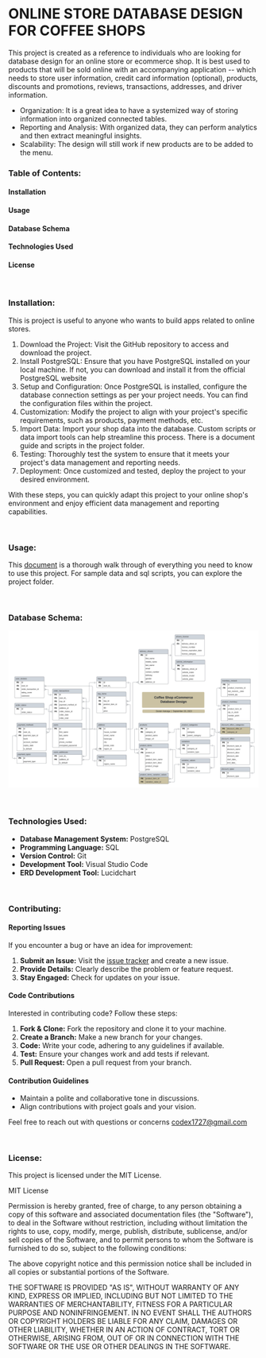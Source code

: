 # ONLINE STORE DATABASE DESIGN FOR COFFEE SHOPS
This project is created as a reference to individuals who are looking for database design for an online store or ecommerce shop. It is best used to products that will be sold online with an accompanying application -- which needs to store user information, credit card information (optional), products, discounts and promotions, reviews, transactions, addresses, and driver information.

<ul>
    <li> <bold>Organization:</bold> It is a great idea to have a systemized way of storing information into organized connected tables.</li>
    <li> <bold>Reporting and Analysis:</bold> With organized data, they can perform analytics and then extract meaningful insights.
    </li>
    <li> <bold>Scalability:</bold> The design will still work if new products are to be added to the menu.
    </li>
</ul> 

### Table of Contents:
#### Installation
#### Usage
#### Database Schema
#### Technologies Used
#### License

<br>

### Installation:
This is project is useful to anyone who wants to build apps related to online stores.

<ol>
    <li> <bold>Download the Project:</bold>  Visit the GitHub repository to access and download the project.</li>
    <li> <bold>Install PostgreSQL:</bold> Ensure that you have PostgreSQL installed on your local machine. If not, you can download and install it from the official PostgreSQL website </li>
    <li> <bold>Setup and Configuration:</bold> Once PostgreSQL is installed, configure the database connection settings as per your project needs. You can find the configuration files within the project. </li>
    <li> <bold>Customization:</bold> Modify the project to align with your project's specific requirements, such as products, payment methods, etc. </li>
    <li> <bold>Import Data:</bold> Import your shop data into the database. Custom scripts or data import tools can help streamline this process. There is a document guide and scripts in the project folder.</li>
    <li> <bold>Testing:</bold> Thoroughly test the system to ensure that it meets your project's data management and reporting needs. </li>
    <li> <bold>Deployment:</bold> Once customized and tested, deploy the project to your desired environment. </li>
</ol>

With these steps, you can quickly adapt this project to your online shop's environment and enjoy efficient data management and reporting capabilities.

<br>

### Usage:
 
This [document](https://github.com/Dex-Astorga/coffee-shop-ecom/blob/main/design_guide_coffee_shop.pdf) is a thorough walk through of everything you need to know to use this project. For sample data and sql scripts, you can explore the project folder.

<br>

### Database Schema:

![Database ERD](https://github.com/Dex-Astorga/coffee-shop-ecom/blob/main/online_store_coffee_shop.png?raw=true)

<br>

### Technologies Used:

- **Database Management System:** PostgreSQL
- **Programming Language:** SQL
- **Version Control:** Git
- **Development Tool:** Visual Studio Code
- **ERD Development Tool:** Lucidchart

<br>

### Contributing:

#### Reporting Issues

If you encounter a bug or have an idea for improvement:

1. **Submit an Issue:** Visit the [issue tracker](https://github.com/Dex-Astorga/coffee-shop-ecom/issues) and create a new issue.
2. **Provide Details:** Clearly describe the problem or feature request.
3. **Stay Engaged:** Check for updates on your issue.

#### Code Contributions

Interested in contributing code? Follow these steps:

1. **Fork & Clone:** Fork the repository and clone it to your machine.
2. **Create a Branch:** Make a new branch for your changes.
3. **Code:** Write your code, adhering to any guidelines if available.
4. **Test:** Ensure your changes work and add tests if relevant.
5. **Pull Request:** Open a pull request from your branch.

#### Contribution Guidelines

- Maintain a polite and collaborative tone in discussions.
- Align contributions with project goals and your vision.

Feel free to reach out with questions or concerns codex1727@gmail.com

<br>

### License:

This project is licensed under the MIT License.

MIT License

Permission is hereby granted, free of charge, to any person obtaining a copy of this software and associated documentation files (the "Software"), to deal in the Software without restriction, including without limitation the rights to use, copy, modify, merge, publish, distribute, sublicense, and/or sell copies of the Software, and to permit persons to whom the Software is furnished to do so, subject to the following conditions:

The above copyright notice and this permission notice shall be included in all copies or substantial portions of the Software.

THE SOFTWARE IS PROVIDED "AS IS", WITHOUT WARRANTY OF ANY KIND, EXPRESS OR IMPLIED, INCLUDING BUT NOT LIMITED TO THE WARRANTIES OF MERCHANTABILITY, FITNESS FOR A PARTICULAR PURPOSE AND NONINFRINGEMENT. IN NO EVENT SHALL THE AUTHORS OR COPYRIGHT HOLDERS BE LIABLE FOR ANY CLAIM, DAMAGES OR OTHER LIABILITY, WHETHER IN AN ACTION OF CONTRACT, TORT OR OTHERWISE, ARISING FROM, OUT OF OR IN CONNECTION WITH THE SOFTWARE OR THE USE OR OTHER DEALINGS IN THE SOFTWARE.

